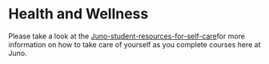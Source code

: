 
# Health and Wellness
Please take a look at the [Juno-student-resources-for-self-care](https://github.com/HackerYou/student-resources/files/7086551/juno-student-resources-for-self-care.pdf)for more information on how to take care of yourself as you complete courses here at Juno. 
